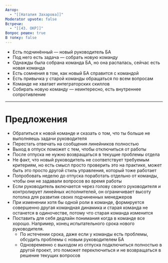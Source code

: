 ```yaml
---
Автор:
  - "[[Наталия Захарова]]"
Moderator upvote: false
Встречи:
  - "[[43. ОКР]]"
Вопрос решен: true
В топку: false
---
```

- Есть подчинённый — новый руководитель БА
- Под него есть задача — собрать новую команду
- Однажды была собрана команда БА, но она распалась, сейчас есть новая команда
- Есть сомнения в том, как новый БА справится с командой
- Есть привычка у старой команды обращаться по всем вопросам
- Команде не хватает интеграторских скиллов
- Собирать новую команду — неинтересно, есть внутреннее сопротивление

---

# Предложения

- Обратиться к новой команде и сказать о том, что ты больше не выполняешь задачи руководителя
- Перестать отвечать на сообщения линейников полностью
- Выход в отпуск поможет с тем, чтобы отключиться от работы
- После отпуска не нужно возвращаться в текущие проблемы отдела
- Не факт, что новый руководитель не соответствует требуемым критериям, но есть смысл просто проверить это на практике, может быть это просто другой стиль управления, который тоже работает
- Попробовать неделю до отпуска поработать отдельно от команды, чтобы они не задавали вопросов во время работы
- Если руководитель включается через голову своего руководителя и контролирует линейных исполнителей, он ограничивает высоту потолка для развития своих подчиненных менеджеров
- При изменении хотя бы одной роли в команде, формируется совершенно другая командная динамика и старая команда не останется в одиночестве, потому что старая команда изменится
- Поставить для себя дедлайн понимания когда в команде все хорошо. Например, конец испытательного срока нового руководителя.
    - По истечении срока, даже если у команды есть проблемы, обсудить проблемы с новым руководителем БА
    - Одновременно с выходом из отпуска подключиться полностью в другой проект, это поможет переключиться и не возвращаться в решение текущих вопросов